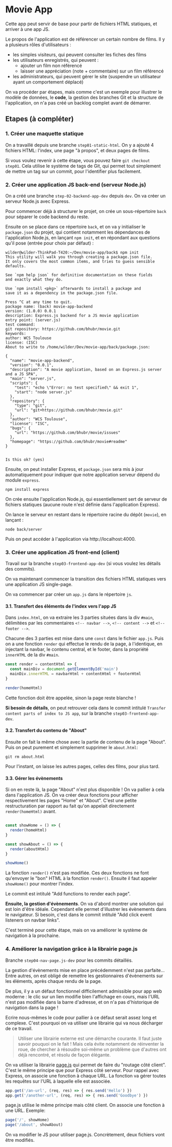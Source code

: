 # Movie App

Cette app peut servir de base pour partir de fichiers HTML statiques, et arriver à une app JS.

Le propos de l'application est de référencer un certain nombre de films. Il y a plusieurs
rôles d'utilisateurs :
* les simples visiteurs, qui peuvent consulter les fiches des films
* les utilisateurs enregistrés, qui peuvent :
    * ajouter un film non référencé
    * laisser une appréciation (note + commentaire) sur un film référencé
* les administrateurs, qui peuvent gérer le site (suspendre un utilisateur ayant un comportement déplacé)

On va procéder par étapes, mais comme c'est un exemple pour illustrer le modèle de données, le **code**,
la gestion des branches Git et la structure de l'application, on n'a pas créé un backlog complet avant de démarrer.

## Etapes (à compléter)

### 1. Créer une maquette statique

On a travaillé depuis une branche `step01-static-html`. On y a ajouté 4 fichiers HTML:
l'index, une page "à propos", et deux pages de films.

Si vous voulez revenir à cette étape, vous pouvez faire `git checkout step01`.
Cela utilise le système de tags de Git, qui permet tout simplement de mettre un tag sur un commit,
pour l'identifier plus facilement.

### 2. Créer une application JS **back-end** (serveur Node.js)

On a créé une branche `step-02-backend-app-dev` depuis `dev`. On va créer un serveur
Node.js avec Express.

Pour commencer déjà à structurer le projet, on crée un sous-répertoire `back` pour
séparer le code backend du reste.

Ensuite on se place dans ce répertoire `back`, et on va y initialiser le `package.json`
du projet, qui contient notamment les dépendances de l'application Node.js, en lançant
`npm init`, et en répondant aux questions qu'il pose (entrée pour choix par défaut) :

    wilder@wilder-ThinkPad-T420:~/Dev/movie-app/back$ npm init
    This utility will walk you through creating a package.json file.
    It only covers the most common items, and tries to guess sensible defaults.

    See `npm help json` for definitive documentation on these fields
    and exactly what they do.

    Use `npm install <pkg>` afterwards to install a package and
    save it as a dependency in the package.json file.

    Press ^C at any time to quit.
    package name: (back) movie-app-backend
    version: (1.0.0) 0.0.1
    description: Express.js backend for a JS movie application
    entry point: (server.js)
    test command:
    git repository: https://github.com/bhubr/movie.git
    keywords:
    author: WCS Toulouse
    license: (ISC)
    About to write to /home/wilder/Dev/movie-app/back/package.json:

    {
      "name": "movie-app-backend",
      "version": "0.0.1",
      "description": "A movie application, based on an Express.js server and a JS SPA",
      "main": "server.js",
      "scripts": {
        "test": "echo \"Error: no test specified\" && exit 1",
        "start": "node server.js"
      },
      "repository": {
        "type": "git",
        "url": "git+https://github.com/bhubr/movie.git"
      },
      "author": "WCS Toulouse",
      "license": "ISC",
      "bugs": {
        "url": "https://github.com/bhubr/movie/issues"
      },
      "homepage": "https://github.com/bhubr/movie#readme"
    }


    Is this ok? (yes)

Ensuite, on peut installer Express, et `package.json` sera mis à jour automatiquement
pour indiquer que notre application serveur dépend du module `express`.

    npm install express

On crée ensuite l'application Node.js, qui essentiellement sert de serveur de fichiers
statiques (aucune route n'est définie dans l'application Express).

On lance le serveur en restant dans le répertoire racine du dépôt (`movie`), en lançant :

    node back/server

Puis on peut accéder à l'application via http://localhost:4000.


### 3. Créer une application JS **front-end** (client)

Travail sur la branche `step03-frontend-app-dev` (si vous voulez les détails des commits).

On va maintenant commencer la transition des fichiers HTML statiques vers une application
JS single-page.

On va commencer par créer un `app.js` dans le répertoire `js`.

#### 3.1. Transfert des éléments de l'index vers l'app JS

Dans `index.html`, on va extraire les 3 parties situées dans la div `#main`, délimitées
par les commentaires `<!-- navbar -->`,  `<!-- content -->` et `<!-- footer -->`.

Chacune des 3 parties est mise dans une `const` dans le fichier `app.js`. Puis on a une
fonction `render` qui effectue le rendu de la page, à l'identique, en injectant la navbar, le contenu
central, et le footer, dans la propriété `innerHTML` de la div `#main`.

```javascript
const render = contentHtml => {
  const mainDiv = document.getElementById('main')
  mainDiv.innerHTML = navbarHtml + contentHtml + footerHtml
}

render(homeHtml)
```

Cette fonction doit être appelée, sinon la page reste blanche !

**Si besoin de détails**, on peut retrouver cela dans le commit intitulé `Transfer content parts of index to JS app`, sur la branche `step03-frontend-app-dev`.

#### 3.2. Transfert du contenu de "About"

Ensuite on fait la même chose avec la partie de contenu de la page "About". Puis on peut purement et simplement supprimer le `about.html`:

    git rm about.html

Pour l'instant, on laisse les autres pages, celles des films, pour plus tard.

#### 3.3. Gérer les évènements

Si on en reste là, la page "About" n'est plus disponible ! On va pallier à cela dans l'application JS. On va créer deux fonctions pour afficher respectivement les pages "Home" et "About". C'est une petite restructuration par rapport au fait qu'on appelait directement `render(homeHtml)` avant.

```javascript

const showHome = () => {
  render(homeHtml)
}

const showAbout = () => {
  render(aboutHtml)
}

showHome()
```

La fonction `render()` n'est pas modifiée. Ces deux fonctions ne font qu'envoyer le "bon" HTML à la fonction `render()`. Ensuite il faut appeler `showHome()` pour montrer l'index.

Le commit est intitulé "Add functions to render each page".

**Ensuite, la gestion d'évènements**. On va d'abord montrer une solution qui est loin d'être idéale.
Cependant elle permet d'illustrer les évènements dans le navigateur. Si besoin, c'est dans le commit
intitulé "Add click event listeners on navbar links".

C'est terminé pour cette étape, mais on va améliorer le système de navigation à la prochaine.



### 4. Améliorer la navigation grâce à la librairie page.js

Branche `step04-nav-page.js-dev` pour les commits détaillés.

La gestion d'évènements mise en place précédemment n'est pas parfaite... Entre autres, on est obligé de
remettre les gestionnaires d'évènements sur les éléments, après chaque rendu de la page.

De plus, il y a un défaut fonctionnel difficilement admissible pour app web moderne : le clic sur un
lien modifie bien l'affichage en cours, mais l'URL n'est pas modifiée dans la barre d'adresse, et on n'a
pas d'historique de navigation dans la page !

Ecrire nous-mêmes le code pour pallier à ce défaut serait assez long et complexe. C'est pourquoi on va utiliser
une librairie qui va nous décharger de ce travail.

> Utiliser une librairie externe est une démarche courante. Il faut juste savoir pouquoi on le fait ! Mais cela évite notamment de réinventer la roue, de chercher à résoudre soi-même un problème que d'autres ont déjà rencontré, et résolu de façon élégante.

On va utiliser la librairie [page.js](http://visionmedia.github.io/page.js/) qui permet de faire du "routage côté client".
C'est le même principe que pour Express côté serveur. Pour rappel avec Express, on associe une fonction à chaque URL. La fonction
va gérer toutes les requêtes sur l'URL à laquelle elle est associée.

```javascript
app.get('/an-url', (req, res) => { res.send('Hello') })
app.get('/another-url', (req, res) => { res.send('Goodbye') })
```

page.js utilise le même principe mais côté client. On associe une fonction à une URL. Exemple:

```javascript
page('/', showHome)
page('/about', showAbout)
```

On va modifier le JS pour utiliser page.js. Concrètement, deux fichiers vont être modifiés.
